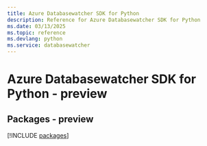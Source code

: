 ```yaml
---
title: Azure Databasewatcher SDK for Python
description: Reference for Azure Databasewatcher SDK for Python
ms.date: 03/13/2025
ms.topic: reference
ms.devlang: python
ms.service: databasewatcher
---
```

# Azure Databasewatcher SDK for Python - preview
## Packages - preview
[!INCLUDE [packages](databasewatcher-index.md)]